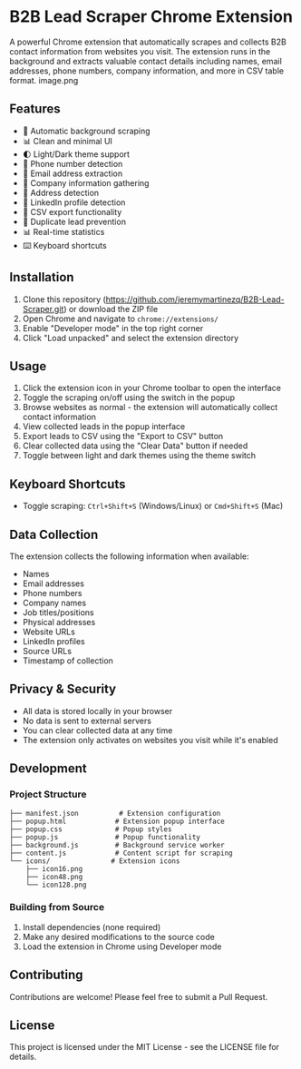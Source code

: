 # B2B Lead Scraper Chrome Extension

A powerful Chrome extension that automatically scrapes and collects B2B contact information from websites you visit. The extension runs in the background and extracts valuable contact details including names, email addresses, phone numbers, company information, and more in CSV table format.
image.png

## Features

- 🔄 Automatic background scraping
- 📊 Clean and minimal UI
- 🌓 Light/Dark theme support
- 📱 Phone number detection
- 📧 Email address extraction
- 🏢 Company information gathering
- 📍 Address detection
- 🔗 LinkedIn profile detection
- 📁 CSV export functionality
- 🎯 Duplicate lead prevention
- 📊 Real-time statistics
- ⌨️ Keyboard shortcuts

## Installation

1. Clone this repository (https://github.com/jeremymartinezq/B2B-Lead-Scraper.git) or download the ZIP file
2. Open Chrome and navigate to `chrome://extensions/`
3. Enable "Developer mode" in the top right corner
4. Click "Load unpacked" and select the extension directory

## Usage

1. Click the extension icon in your Chrome toolbar to open the interface
2. Toggle the scraping on/off using the switch in the popup
3. Browse websites as normal - the extension will automatically collect contact information
4. View collected leads in the popup interface
5. Export leads to CSV using the "Export to CSV" button
6. Clear collected data using the "Clear Data" button if needed
7. Toggle between light and dark themes using the theme switch

## Keyboard Shortcuts

- Toggle scraping: `Ctrl+Shift+S` (Windows/Linux) or `Cmd+Shift+S` (Mac)

## Data Collection

The extension collects the following information when available:

- Names
- Email addresses
- Phone numbers
- Company names
- Job titles/positions
- Physical addresses
- Website URLs
- LinkedIn profiles
- Source URLs
- Timestamp of collection

## Privacy & Security

- All data is stored locally in your browser
- No data is sent to external servers
- You can clear collected data at any time
- The extension only activates on websites you visit while it's enabled

## Development

### Project Structure

```
├── manifest.json          # Extension configuration
├── popup.html            # Extension popup interface
├── popup.css             # Popup styles
├── popup.js              # Popup functionality
├── background.js         # Background service worker
├── content.js            # Content script for scraping
└── icons/               # Extension icons
    ├── icon16.png
    ├── icon48.png
    └── icon128.png
```

### Building from Source

1. Install dependencies (none required)
2. Make any desired modifications to the source code
3. Load the extension in Chrome using Developer mode

## Contributing

Contributions are welcome! Please feel free to submit a Pull Request.

## License

This project is licensed under the MIT License - see the LICENSE file for details. 